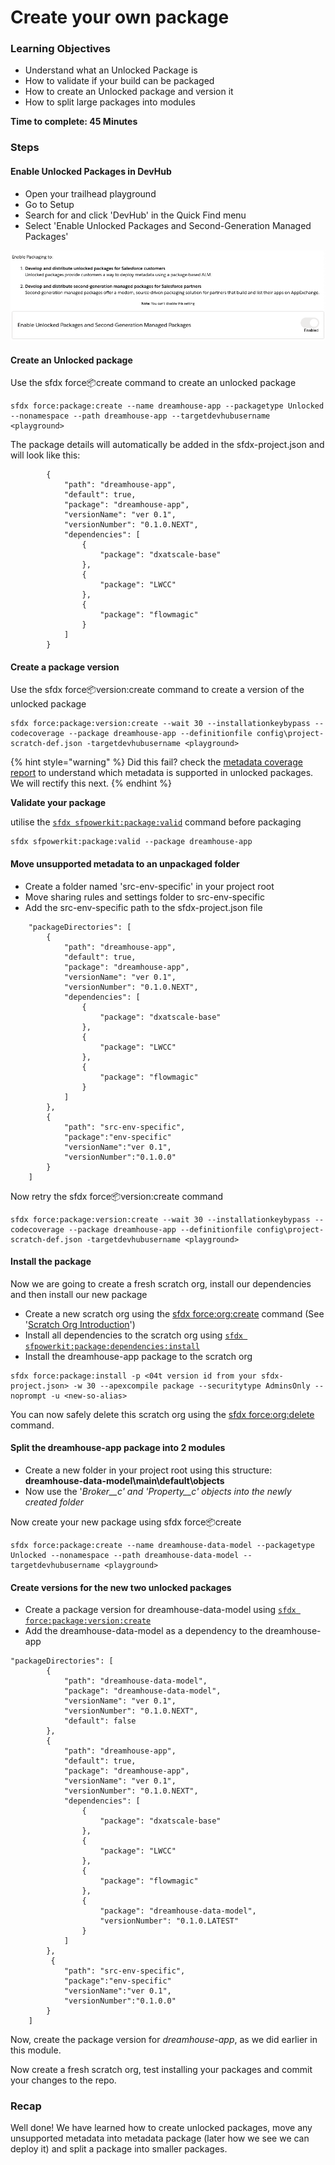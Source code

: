 # Create your own package

### Learning Objectives

* Understand what an Unlocked Package is
* How to validate if your build can be packaged
* How to create an Unlocked package and version it
* How to split large packages into modules 

**Time to complete: 45 Minutes** 

### **Steps** 

#### **Enable Unlocked Packages in DevHub**

* Open your trailhead playground
* Go to Setup
* Search for and click 'DevHub' in the Quick Find menu
* Select 'Enable Unlocked Packages and Second-Generation Managed Packages' 

![](../.gitbook/assets/image%20%2812%29.png)

#### Create an Unlocked package

Use the sfdx force:package:create command to create an unlocked package 

```text
sfdx force:package:create --name dreamhouse-app --packagetype Unlocked --nonamespace --path dreamhouse-app --targetdevhubusername <playground>
```

The package details will automatically be added in the sfdx-project.json and will look like this: 

```text
        {
            "path": "dreamhouse-app",
            "default": true,
            "package": "dreamhouse-app",
            "versionName": "ver 0.1",
            "versionNumber": "0.1.0.NEXT",
            "dependencies": [
                {
                    "package": "dxatscale-base"
                },
                {
                    "package": "LWCC"
                },
                {
                    "package": "flowmagic"
                }
            ]
        }
```

#### Create a package version

Use the sfdx force:package:version:create command to create a version of the unlocked package 

```text
sfdx force:package:version:create --wait 30 --installationkeybypass --codecoverage --package dreamhouse-app --definitionfile config\project-scratch-def.json -targetdevhubusername <playground>
```

{% hint style="warning" %}
Did this fail? check the [metadata coverage report](https://developer.salesforce.com/docs/metadata-coverage) to understand which metadata is supported in unlocked packages. We will rectify this next. 
{% endhint %}

**Validate your package** 

utilise the [`sfdx sfpowerkit:package:valid`](https://github.com/accenture/sfpowerkit/#sfpowerkitpackagevalid)  command before packaging

```text
sfdx sfpowerkit:package:valid --package dreamhouse-app
```

#### Move unsupported metadata to an unpackaged folder

* Create a folder named 'src-env-specific' in your project root
* Move sharing rules and settings folder to src-env-specific
* Add the src-env-specific path to the sfdx-project.json file 

```text
    "packageDirectories": [
        {
            "path": "dreamhouse-app",
            "default": true,
            "package": "dreamhouse-app",
            "versionName": "ver 0.1",
            "versionNumber": "0.1.0.NEXT",
            "dependencies": [
                {
                    "package": "dxatscale-base"
                },
                {
                    "package": "LWCC"
                },
                {
                    "package": "flowmagic"
                }
            ]
        },
        {
            "path": "src-env-specific",
            "package":"env-specific"
            "versionName":"ver 0.1",
            "versionNumber":"0.1.0.0"
        }
    ]
```

Now retry the sfdx force:package:version:create command

```text
sfdx force:package:version:create --wait 30 --installationkeybypass --codecoverage --package dreamhouse-app --definitionfile config\project-scratch-def.json -targetdevhubusername <playground>
```

#### Install the package

Now we are going to create a fresh scratch org, install our dependencies and then install our new package

* Create a new scratch org using the [sfdx force:org:create](https://developer.salesforce.com/docs/atlas.en-us.sfdx_cli_reference.meta/sfdx_cli_reference/cli_reference_force_org.htm#cli_reference_create) command \(See '[Scratch Org Introduction](4.-scratch-org-introduction.md)'\)
* Install all dependencies to the scratch org using [`sfdx sfpowerkit:package:dependencies:install`](https://github.com/accenture/sfpowerkit/#sfpowerkitpackagedependenciesinstall)
* Install the dreamhouse-app package to the scratch org 

```text
sfdx force:package:install -p <04t version id from your sfdx-project.json> -w 30 --apexcompile package --securitytype AdminsOnly --noprompt -u <new-so-alias>
```

You can now safely delete this scratch org using the [sfdx force:org:delete](https://developer.salesforce.com/docs/atlas.en-us.sfdx_cli_reference.meta/sfdx_cli_reference/cli_reference_force_org.htm#cli_reference_delete) command. 

#### Split the dreamhouse-app package into 2 modules 

* Create a new folder in your project root using this structure: **dreamhouse-data-model\main\default\objects**
* Now use the '_Broker\_\_c' and 'Property\_\_c' objects into the  newly created folder_

Now create your new package using sfdx force:package:create 

```text
sfdx force:package:create --name dreamhouse-data-model --packagetype Unlocked --nonamespace --path dreamhouse-data-model --targetdevhubusername <playground>
```

#### Create versions for the new two unlocked packages

* Create a package version for dreamhouse-data-model using [`sfdx force:package:version:create`](https://developer.salesforce.com/docs/atlas.en-us.sfdx_cli_reference.meta/sfdx_cli_reference/cli_reference_force_package.htm#cli_reference_version_create)
* Add the dreamhouse-data-model as a dependency to the dreamhouse-app

```text
"packageDirectories": [
        {
            "path": "dreamhouse-data-model",
            "package": "dreamhouse-data-model",
            "versionName": "ver 0.1",
            "versionNumber": "0.1.0.NEXT",
            "default": false
        },
        {
            "path": "dreamhouse-app",
            "default": true,
            "package": "dreamhouse-app",
            "versionName": "ver 0.1",
            "versionNumber": "0.1.0.NEXT",
            "dependencies": [
                {
                    "package": "dxatscale-base"
                },
                {
                    "package": "LWCC"
                },
                {
                    "package": "flowmagic"
                },
                {
                    "package": "dreamhouse-data-model",
                    "versionNumber": "0.1.0.LATEST"
                }
            ]
        },
         {
            "path": "src-env-specific",
            "package":"env-specific"
            "versionName":"ver 0.1",
            "versionNumber":"0.1.0.0"
        }
    ]
```

Now, create the package version for _dreamhouse-app_, as we did earlier in this module. 

Now create a fresh scratch org, test installing your packages and commit your changes to the repo. 

### Recap

Well done! We have learned how to create unlocked packages, move any unsupported metadata into metadata package \(later how we see we can deploy it\) and split a package into smaller packages. 

